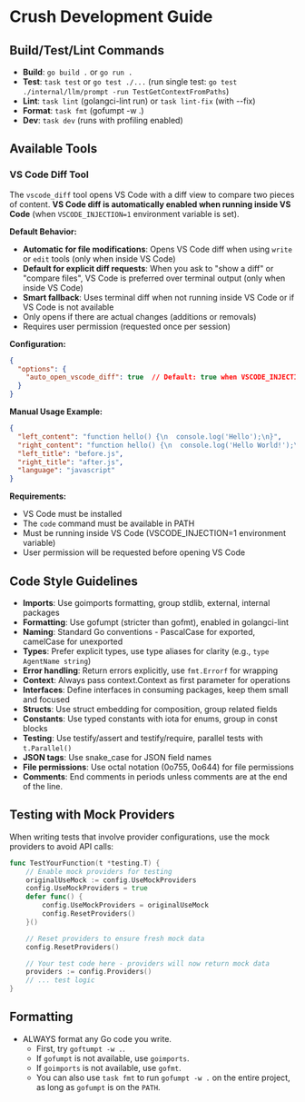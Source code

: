 # Crush Development Guide

## Build/Test/Lint Commands

- **Build**: `go build .` or `go run .`
- **Test**: `task test` or `go test ./...` (run single test: `go test ./internal/llm/prompt -run TestGetContextFromPaths`)
- **Lint**: `task lint` (golangci-lint run) or `task lint-fix` (with --fix)
- **Format**: `task fmt` (gofumpt -w .)
- **Dev**: `task dev` (runs with profiling enabled)

## Available Tools

### VS Code Diff Tool

The `vscode_diff` tool opens VS Code with a diff view to compare two pieces of content. **VS Code diff is automatically enabled when running inside VS Code** (when `VSCODE_INJECTION=1` environment variable is set).

**Default Behavior:**
- **Automatic for file modifications**: Opens VS Code diff when using `write` or `edit` tools (only when inside VS Code)
- **Default for explicit diff requests**: When you ask to "show a diff" or "compare files", VS Code is preferred over terminal output (only when inside VS Code)
- **Smart fallback**: Uses terminal diff when not running inside VS Code or if VS Code is not available
- Only opens if there are actual changes (additions or removals)
- Requires user permission (requested once per session)

**Configuration:**
```json
{
  "options": {
    "auto_open_vscode_diff": true  // Default: true when VSCODE_INJECTION=1, false otherwise
  }
}
```

**Manual Usage Example:**
```json
{
  "left_content": "function hello() {\n  console.log('Hello');\n}",
  "right_content": "function hello() {\n  console.log('Hello World!');\n}",
  "left_title": "before.js",
  "right_title": "after.js", 
  "language": "javascript"
}
```

**Requirements:**
- VS Code must be installed
- The `code` command must be available in PATH
- Must be running inside VS Code (VSCODE_INJECTION=1 environment variable)
- User permission will be requested before opening VS Code

## Code Style Guidelines

- **Imports**: Use goimports formatting, group stdlib, external, internal packages
- **Formatting**: Use gofumpt (stricter than gofmt), enabled in golangci-lint
- **Naming**: Standard Go conventions - PascalCase for exported, camelCase for unexported
- **Types**: Prefer explicit types, use type aliases for clarity (e.g., `type AgentName string`)
- **Error handling**: Return errors explicitly, use `fmt.Errorf` for wrapping
- **Context**: Always pass context.Context as first parameter for operations
- **Interfaces**: Define interfaces in consuming packages, keep them small and focused
- **Structs**: Use struct embedding for composition, group related fields
- **Constants**: Use typed constants with iota for enums, group in const blocks
- **Testing**: Use testify/assert and testify/require, parallel tests with `t.Parallel()`
- **JSON tags**: Use snake_case for JSON field names
- **File permissions**: Use octal notation (0o755, 0o644) for file permissions
- **Comments**: End comments in periods unless comments are at the end of the line.

## Testing with Mock Providers

When writing tests that involve provider configurations, use the mock providers to avoid API calls:

```go
func TestYourFunction(t *testing.T) {
    // Enable mock providers for testing
    originalUseMock := config.UseMockProviders
    config.UseMockProviders = true
    defer func() {
        config.UseMockProviders = originalUseMock
        config.ResetProviders()
    }()

    // Reset providers to ensure fresh mock data
    config.ResetProviders()

    // Your test code here - providers will now return mock data
    providers := config.Providers()
    // ... test logic
}
```

## Formatting

- ALWAYS format any Go code you write.
  - First, try `goftumpt -w .`.
  - If `gofumpt` is not available, use `goimports`.
  - If `goimports` is not available, use `gofmt`.
  - You can also use `task fmt` to run `gofumpt -w .` on the entire project,
    as long as `gofumpt` is on the `PATH`.
